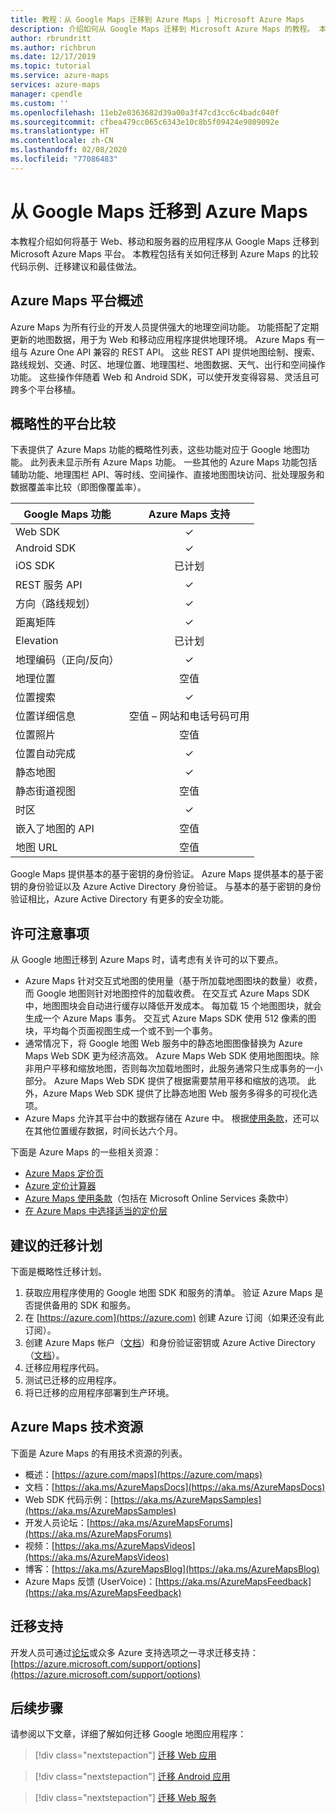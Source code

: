 ```yaml
---
title: 教程：从 Google Maps 迁移到 Azure Maps | Microsoft Azure Maps
description: 介绍如何从 Google Maps 迁移到 Microsoft Azure Maps 的教程。 本指南介绍如何切换到 Azure Maps API 和 SDK。
author: rbrundritt
ms.author: richbrun
ms.date: 12/17/2019
ms.topic: tutorial
ms.service: azure-maps
services: azure-maps
manager: cpendle
ms.custom: ''
ms.openlocfilehash: 11eb2e0363682d39a00a3f47cd3cc6c4badc040f
ms.sourcegitcommit: cfbea479cc065c6343e10c8b5f09424e9809092e
ms.translationtype: HT
ms.contentlocale: zh-CN
ms.lasthandoff: 02/08/2020
ms.locfileid: "77086483"
---
```

# <a name="migrate-from-google-maps-to-azure-maps"></a>从 Google Maps 迁移到 Azure Maps

本教程介绍如何将基于 Web、移动和服务器的应用程序从 Google Maps 迁移到 Microsoft Azure Maps 平台。 本教程包括有关如何迁移到 Azure Maps 的比较代码示例、迁移建议和最佳做法。

## <a name="azure-maps-platform-overview"></a>Azure Maps 平台概述

Azure Maps 为所有行业的开发人员提供强大的地理空间功能。 功能搭配了定期更新的地图数据，用于为 Web 和移动应用程序提供地理环境。 Azure Maps 有一组与 Azure One API 兼容的 REST API。 这些 REST API 提供地图绘制、搜索、路线规划、交通、时区、地理位置、地理围栏、地图数据、天气、出行和空间操作功能。 这些操作伴随着 Web 和 Android SDK，可以使开发变得容易、灵活且可跨多个平台移植。

## <a name="high-level-platform-comparison"></a>概略性的平台比较

下表提供了 Azure Maps 功能的概略性列表，这些功能对应于 Google 地图功能。 此列表未显示所有 Azure Maps 功能。 一些其他的 Azure Maps 功能包括辅助功能、地理围栏 API、等时线、空间操作、直接地图图块访问、批处理服务和数据覆盖率比较（即图像覆盖率）。

| Google Maps 功能         | Azure Maps 支持                     |
|-----------------------------|:--------------------------------------:|
| Web SDK                     | ✓                                      |
| Android SDK                 | ✓                                      |
| iOS SDK                     | 已计划                                |
| REST 服务 API           | ✓                                      |
| 方向（路线规划）        | ✓                                      |
| 距离矩阵             | ✓                                      |
| Elevation                   | 已计划                                |
| 地理编码（正向/反向） | ✓                                      |
| 地理位置                 | 空值                                    |
| 位置搜索               | ✓                                      |
| 位置详细信息              | 空值 – 网站和电话号码可用 |
| 位置照片               | 空值                                    |
| 位置自动完成          | ✓                                      |
| 静态地图                 | ✓                                      |
| 静态街道视图          | 空值                                    |
| 时区                   | ✓                                      |
| 嵌入了地图的 API           | 空值                                    |
| 地图 URL                    | 空值                                    |

Google Maps 提供基本的基于密钥的身份验证。 Azure Maps 提供基本的基于密钥的身份验证以及 Azure Active Directory 身份验证。 与基本的基于密钥的身份验证相比，Azure Active Directory 有更多的安全功能。

## <a name="licensing-considerations"></a>许可注意事项

从 Google 地图迁移到 Azure Maps 时，请考虑有关许可的以下要点。

- Azure Maps 针对交互式地图的使用量（基于所加载地图图块的数量）收费， 而 Google 地图则针对地图控件的加载收费。 在交互式 Azure Maps SDK 中，地图图块会自动进行缓存以降低开发成本。 每加载 15 个地图图块，就会生成一个 Azure Maps 事务。 交互式 Azure Maps SDK 使用 512 像素的图块，平均每个页面视图生成一个或不到一个事务。
- 通常情况下，将 Google 地图 Web 服务中的静态地图图像替换为 Azure Maps Web SDK 更为经济高效。 Azure Maps Web SDK 使用地图图块。除非用户平移和缩放地图，否则每次加载地图时，此服务通常只生成事务的一小部分。 Azure Maps Web SDK 提供了根据需要禁用平移和缩放的选项。 此外，Azure Maps Web SDK 提供了比静态地图 Web 服务多得多的可视化选项。
- Azure Maps 允许其平台中的数据存储在 Azure 中。 根据[使用条款](https://www.microsoftvolumelicensing.com/DocumentSearch.aspx?Mode=3&DocumentTypeId=46)，还可以在其他位置缓存数据，时间长达六个月。

下面是 Azure Maps 的一些相关资源：

- [Azure Maps 定价页](https://azure.microsoft.com/pricing/details/azure-maps/)
- [Azure 定价计算器](https://azure.microsoft.com/pricing/calculator/?service=azure-maps)
- [Azure Maps 使用条款](https://www.microsoftvolumelicensing.com/DocumentSearch.aspx?Mode=3&DocumentTypeId=46)（包括在 Microsoft Online Services 条款中）
- [在 Azure Maps 中选择适当的定价层](https://docs.microsoft.com/azure/azure-maps/choose-pricing-tier)

## <a name="suggested-migration-plan"></a>建议的迁移计划

下面是概略性迁移计划。

1. 获取应用程序使用的 Google 地图 SDK 和服务的清单。 验证 Azure Maps 是否提供备用的 SDK 和服务。
2. 在 [https://azure.com](https://azure.com) 创建 Azure 订阅（如果还没有此订阅）。
3. 创建 Azure Maps 帐户（[文档](https://docs.microsoft.com/azure/azure-maps/how-to-manage-account-keys)）和身份验证密钥或 Azure Active Directory（[文档](https://docs.microsoft.com/azure/azure-maps/how-to-manage-authentication)）。
4. 迁移应用程序代码。
5. 测试已迁移的应用程序。
6. 将已迁移的应用程序部署到生产环境。

## <a name="azure-maps-technical-resources"></a>Azure Maps 技术资源

下面是 Azure Maps 的有用技术资源的列表。

- 概述：[https://azure.com/maps](https://azure.com/maps)
- 文档：[https://aka.ms/AzureMapsDocs](https://aka.ms/AzureMapsDocs)
- Web SDK 代码示例：[https://aka.ms/AzureMapsSamples](https://aka.ms/AzureMapsSamples)
- 开发人员论坛：[https://aka.ms/AzureMapsForums](https://aka.ms/AzureMapsForums)
- 视频：[https://aka.ms/AzureMapsVideos](https://aka.ms/AzureMapsVideos)
- 博客：[https://aka.ms/AzureMapsBlog](https://aka.ms/AzureMapsBlog)
- Azure Maps 反馈 (UserVoice)：[https://aka.ms/AzureMapsFeedback](https://aka.ms/AzureMapsFeedback)

## <a name="migration-support"></a>迁移支持

开发人员可通过[论坛](https://aka.ms/AzureMapsForums)或众多 Azure 支持选项之一寻求迁移支持：[https://azure.microsoft.com/support/options](https://azure.microsoft.com/support/options)

## <a name="next-steps"></a>后续步骤

请参阅以下文章，详细了解如何迁移 Google 地图应用程序：

> [!div class="nextstepaction"]
> [迁移 Web 应用](migrate-from-google-maps-web-app.md)

> [!div class="nextstepaction"]
> [迁移 Android 应用](migrate-from-google-maps-android-app.md)

> [!div class="nextstepaction"]
> [迁移 Web 服务](migrate-from-google-maps-web-services.md)
